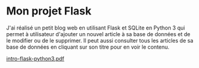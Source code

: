 # Mon projet Flask

J'ai réalisé un petit blog web en utilisant Flask et SQLite en Python 3 qui
permet à utilisateur d'ajouter un nouvel article à sa base de données et de le modifier
ou de le supprimer. Il peut aussi consulter tous les articles de sa base de données
en cliquant sur son titre pour en voir le contenu.

[intro-flask-python3.pdf](https://github.com/falilou15/projet_flask_falilou/files/8042987/intro-flask-python3.pdf)
